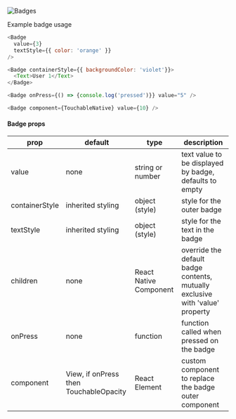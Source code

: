 ![Badges](http://i.imgur.com/qvJgGF2.png)

Example badge usage
```js
<Badge
  value={3}
  textStyle={{ color: 'orange' }}
/>

<Badge containerStyle={{ backgroundColor: 'violet'}}>
  <Text>User 1</Text>
</Badge>

<Badge onPress={() => {console.log('pressed')}} value="5" />

<Badge component={TouchableNative} value={10} />
```

#### Badge props

| prop | default | type | description |
| ---- | ---- | ----| ---- |
| value | none | string or number | text value to be displayed by badge, defaults to empty| 
| containerStyle | inherited styling | object (style) | style for the outer badge |
| textStyle | inherited styling | object (style) | style for the text in the badge |
| children | none | React Native Component | override the default badge contents, mutually exclusive with 'value' property |
| onPress | none | function | function called when pressed on the badge |
| component | View, if onPress then TouchableOpacity | React Element | custom component to replace the badge outer component |
